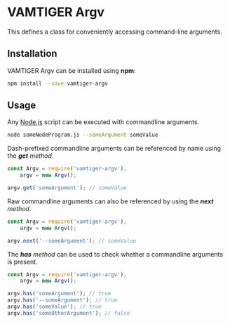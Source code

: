 # VAMTIGER Argv
This defines a class for conveniently accessing command-line arguments.

## Installation
VAMTIGER Argv can be installed using **npm**:
```bash
npm install --save vamtiger-argv
```

## Usage
Any [Node.js](https://nodejs.org/en/) script can be executed with commandline arguments.
```bash
node someNodeProgram.js --someArgument someValue
```

Dash-prefixed commandline arguments can be referenced by name using the **_get_** _method_.
```javascript
const Argv = require('vamtiger-argv'),
    argv = new Argv();

argv.get('someArgument'); // someValue
```

Raw commandline arguments can also be referenced by using the **_next_** _method_.
```javascript
const Argv = require('vamtiger-argv'),
    argv = new Argv();

argv.next('--someArgument'); // someValue
```

The **_has_** _method_ can be used to check whether a commandline arguments is present.
```javascript
const Argv = require('vamtiger-argv'),
    argv = new Argv();

argv.has('someArgument'); // true
argv.has('--someArgument'); // true
argv.has('someValue'); // true
argv.has('someOtherArgument'); // false
```
